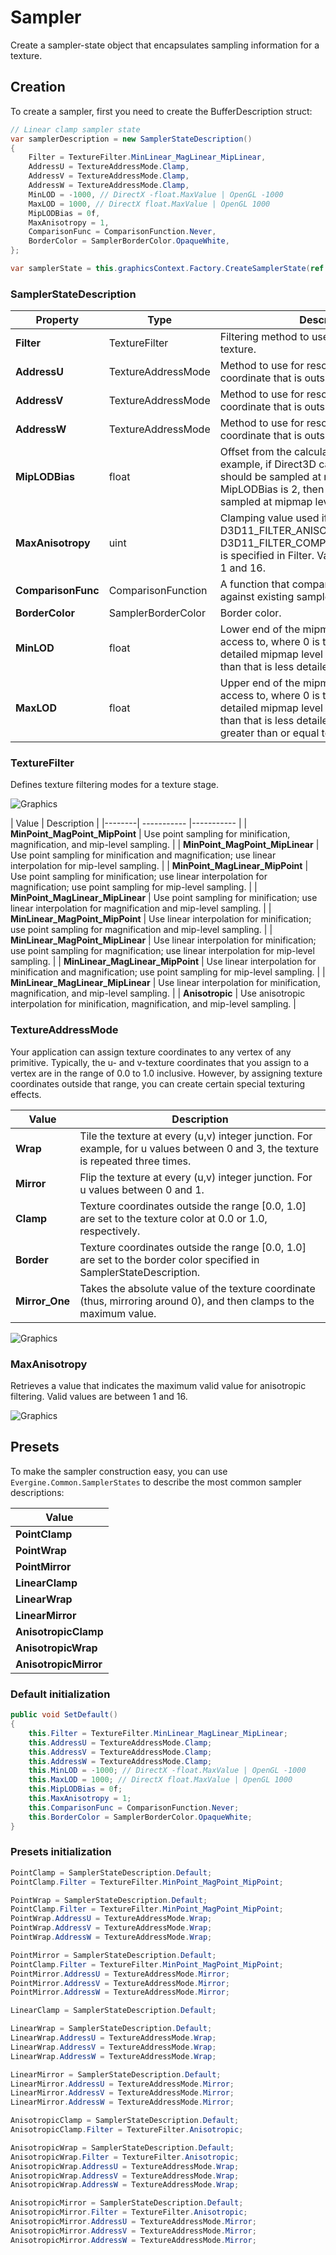 # Sampler

Create a sampler-state object that encapsulates sampling information for a texture.

## Creation

To create a sampler, first you need to create the BufferDescription struct:

```csharp
// Linear clamp sampler state
var samplerDescription = new SamplerStateDescription()
{
    Filter = TextureFilter.MinLinear_MagLinear_MipLinear,
    AddressU = TextureAddressMode.Clamp,
    AddressV = TextureAddressMode.Clamp,
    AddressW = TextureAddressMode.Clamp,
    MinLOD = -1000, // DirectX -float.MaxValue | OpenGL -1000
    MaxLOD = 1000, // DirectX float.MaxValue | OpenGL 1000
    MipLODBias = 0f,
    MaxAnisotropy = 1,
    ComparisonFunc = ComparisonFunction.Never,
    BorderColor = SamplerBorderColor.OpaqueWhite,
};

var samplerState = this.graphicsContext.Factory.CreateSamplerState(ref samplerDescription);
```

### SamplerStateDescription

| Property | Type | Description |
|--------| ----------- |----------- |
| **Filter** | TextureFilter | Filtering method to use when sampling a texture. |
| **AddressU** | TextureAddressMode | Method to use for resolving a u texture coordinate that is outside the 0 to 1 range. |
| **AddressV** | TextureAddressMode | Method to use for resolving a v texture coordinate that is outside the 0 to 1 range. |
| **AddressW** | TextureAddressMode | Method to use for resolving a w texture coordinate that is outside the 0 to 1 range. |
| **MipLODBias** | float | Offset from the calculated mipmap level. For example, if Direct3D calculates that a texture should be sampled at mipmap level 3 and MipLODBias is 2, then the texture will be sampled at mipmap level 5. |
| **MaxAnisotropy** | uint | Clamping value used if D3D11_FILTER_ANISOTROPIC or D3D11_FILTER_COMPARISON_ANISOTROPIC is specified in Filter. Valid values are between 1 and 16. |
| **ComparisonFunc** | ComparisonFunction | A function that compares sampled data against existing sampled data. |
| **BorderColor** | SamplerBorderColor | Border color. |
| **MinLOD** | float | Lower end of the mipmap range to clamp access to, where 0 is the largest and most detailed mipmap level and any level higher than that is less detailed. |
| **MaxLOD** | float | Upper end of the mipmap range to clamp access to, where 0 is the largest and most detailed mipmap level and any level higher than that is less detailed. This value must be greater than or equal to MinLOD. |

### TextureFilter

Defines texture filtering modes for a texture stage.

![Graphics](images/Sampler_TextureFilter.jpg)

| Value | Description |
|--------| ----------- |----------- |
| **MinPoint_MagPoint_MipPoint** | Use point sampling for minification, magnification, and mip-level sampling. |
| **MinPoint_MagPoint_MipLinear** | Use point sampling for minification and magnification; use linear interpolation for mip-level sampling. |
| **MinPoint_MagLinear_MipPoint** | Use point sampling for minification; use linear interpolation for magnification; use point sampling for mip-level sampling. |
| **MinPoint_MagLinear_MipLinear** | Use point sampling for minification; use linear interpolation for magnification and mip-level sampling. |
| **MinLinear_MagPoint_MipPoint** | Use linear interpolation for minification; use point sampling for magnification and mip-level sampling. |
| **MinLinear_MagPoint_MipLinear** | Use linear interpolation for minification; use point sampling for magnification; use linear interpolation for mip-level sampling. |
| **MinLinear_MagLinear_MipPoint** | Use linear interpolation for minification and magnification; use point sampling for mip-level sampling. |
| **MinLinear_MagLinear_MipLinear** | Use linear interpolation for minification, magnification, and mip-level sampling. |
| **Anisotropic** | Use anisotropic interpolation for minification, magnification, and mip-level sampling. |

### TextureAddressMode

Your application can assign texture coordinates to any vertex of any primitive. Typically, the u- and v-texture coordinates that you assign to a vertex are in the range of 0.0 to 1.0 inclusive. However, by assigning texture coordinates outside that range, you can create certain special texturing effects.

| Value | Description |
|--------| ----------- |
| **Wrap** | Tile the texture at every (u,v) integer junction. For example, for u values between 0 and 3, the texture is repeated three times. |
| **Mirror** | Flip the texture at every (u,v) integer junction. For u values between 0 and 1. |
| **Clamp** | Texture coordinates outside the range [0.0, 1.0] are set to the texture color at 0.0 or 1.0, respectively. |
| **Border** | Texture coordinates outside the range [0.0, 1.0] are set to the border color specified in SamplerStateDescription. |
| **Mirror_One** | Takes the absolute value of the texture coordinate (thus, mirroring around 0), and then clamps to the maximum value. |

![Graphics](images/Sampler_TextureAddressMode.jpg)

### MaxAnisotropy

Retrieves a value that indicates the maximum valid value for anisotropic filtering.
Valid values are between 1 and 16.

![Graphics](images/Sampler_Anisotropy.jpg)

## Presets

To make the sampler construction easy, you can use `Evergine.Common.SamplerStates` to describe the most common sampler descriptions:

| Value |
|--------|
| **PointClamp** |
| **PointWrap** |
| **PointMirror** |
| **LinearClamp** |
| **LinearWrap** |
| **LinearMirror** |
| **AnisotropicClamp** |
| **AnisotropicWrap** |
| **AnisotropicMirror** |

### Default initialization

```csharp
public void SetDefault()
{
    this.Filter = TextureFilter.MinLinear_MagLinear_MipLinear;
    this.AddressU = TextureAddressMode.Clamp;
    this.AddressV = TextureAddressMode.Clamp;
    this.AddressW = TextureAddressMode.Clamp;
    this.MinLOD = -1000; // DirectX -float.MaxValue | OpenGL -1000
    this.MaxLOD = 1000; // DirectX float.MaxValue | OpenGL 1000
    this.MipLODBias = 0f;
    this.MaxAnisotropy = 1;
    this.ComparisonFunc = ComparisonFunction.Never;
    this.BorderColor = SamplerBorderColor.OpaqueWhite;
}
```

### Presets initialization

```csharp
PointClamp = SamplerStateDescription.Default;
PointClamp.Filter = TextureFilter.MinPoint_MagPoint_MipPoint;

PointWrap = SamplerStateDescription.Default;
PointClamp.Filter = TextureFilter.MinPoint_MagPoint_MipPoint;
PointWrap.AddressU = TextureAddressMode.Wrap;
PointWrap.AddressV = TextureAddressMode.Wrap;
PointWrap.AddressW = TextureAddressMode.Wrap;

PointMirror = SamplerStateDescription.Default;
PointClamp.Filter = TextureFilter.MinPoint_MagPoint_MipPoint;
PointMirror.AddressU = TextureAddressMode.Mirror;
PointMirror.AddressV = TextureAddressMode.Mirror;
PointMirror.AddressW = TextureAddressMode.Mirror;

LinearClamp = SamplerStateDescription.Default;

LinearWrap = SamplerStateDescription.Default;
LinearWrap.AddressU = TextureAddressMode.Wrap;
LinearWrap.AddressV = TextureAddressMode.Wrap;
LinearWrap.AddressW = TextureAddressMode.Wrap;

LinearMirror = SamplerStateDescription.Default;
LinearMirror.AddressU = TextureAddressMode.Mirror;
LinearMirror.AddressV = TextureAddressMode.Mirror;
LinearMirror.AddressW = TextureAddressMode.Mirror;

AnisotropicClamp = SamplerStateDescription.Default;
AnisotropicClamp.Filter = TextureFilter.Anisotropic;

AnisotropicWrap = SamplerStateDescription.Default;
AnisotropicWrap.Filter = TextureFilter.Anisotropic;
AnisotropicWrap.AddressU = TextureAddressMode.Wrap;
AnisotropicWrap.AddressV = TextureAddressMode.Wrap;
AnisotropicWrap.AddressW = TextureAddressMode.Wrap;

AnisotropicMirror = SamplerStateDescription.Default;
AnisotropicMirror.Filter = TextureFilter.Anisotropic;
AnisotropicMirror.AddressU = TextureAddressMode.Mirror;
AnisotropicMirror.AddressV = TextureAddressMode.Mirror;
AnisotropicMirror.AddressW = TextureAddressMode.Mirror;
```